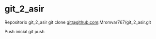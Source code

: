 # git_2_asir

Repositorio git_2_asir
	git clone git@github.com:Mromvar767/git_2_asir.git

Push inicial
	git push


